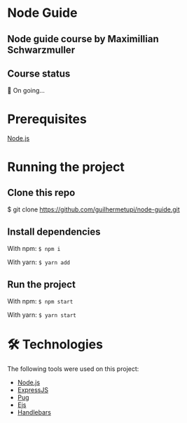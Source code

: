 # Node Guide

## Node guide course by Maximillian Schwarzmuller

## Course status

🚧 On going...

# Prerequisites

[Node.js](https://nodejs.org/en/)

# Running the project

## Clone this repo
$ git clone <https://github.com/guilhermetupi/node-guide.git>

## Install dependencies
With npm:
```$ npm i```

With yarn:
```$ yarn add```

## Run the project
With npm:
```$ npm start```

With yarn:
```$ yarn start```

# 🛠 Technologies

The following tools were used on this project:

- [Node.js](https://nodejs.org/en/)
- [ExpressJS](https://expressjs.com/pt-br/)
- [Pug](https://pugjs.org/api/getting-started.html)
- [Ejs](https://ejs.co/)
- [Handlebars](https://handlebarsjs.com/)
